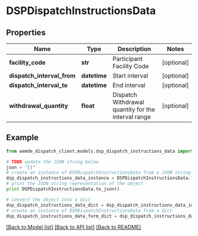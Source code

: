 # DSPDispatchInstructionsData


## Properties

Name | Type | Description | Notes
------------ | ------------- | ------------- | -------------
**facility_code** | **str** | Participant Facility Code | [optional] 
**dispatch_interval_from** | **datetime** | Start interval | [optional] 
**dispatch_interval_to** | **datetime** | End interval | [optional] 
**withdrawal_quantity** | **float** | Dispatch Withdrawal quantity for the interval range | [optional] 

## Example

```python
from wemde_dispatch_client.models.dsp_dispatch_instructions_data import DSPDispatchInstructionsData

# TODO update the JSON string below
json = "{}"
# create an instance of DSPDispatchInstructionsData from a JSON string
dsp_dispatch_instructions_data_instance = DSPDispatchInstructionsData.from_json(json)
# print the JSON string representation of the object
print DSPDispatchInstructionsData.to_json()

# convert the object into a dict
dsp_dispatch_instructions_data_dict = dsp_dispatch_instructions_data_instance.to_dict()
# create an instance of DSPDispatchInstructionsData from a dict
dsp_dispatch_instructions_data_form_dict = dsp_dispatch_instructions_data.from_dict(dsp_dispatch_instructions_data_dict)
```
[[Back to Model list]](../README.md#documentation-for-models) [[Back to API list]](../README.md#documentation-for-api-endpoints) [[Back to README]](../README.md)


